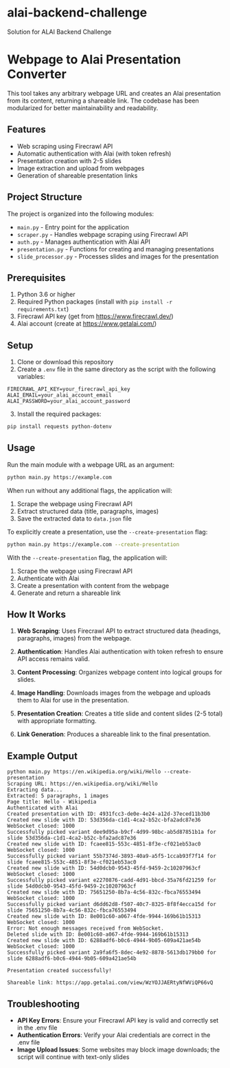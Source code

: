 # alai-backend-challenge
Solution for ALAI Backend Challenge

# Webpage to Alai Presentation Converter

This tool takes any arbitrary webpage URL and creates an Alai presentation from its content, returning a shareable link. The codebase has been modularized for better maintainability and readability.

## Features

-   Web scraping using Firecrawl API
-   Automatic authentication with Alai (with token refresh)
-   Presentation creation with 2-5 slides
-   Image extraction and upload from webpages
-   Generation of shareable presentation links

## Project Structure

The project is organized into the following modules:

-   `main.py` - Entry point for the application
-   `scraper.py` - Handles webpage scraping using Firecrawl API
-   `auth.py` - Manages authentication with Alai API
-   `presentation.py` - Functions for creating and managing presentations
-   `slide_processor.py` - Processes slides and images for the presentation

## Prerequisites

1. Python 3.6 or higher
2. Required Python packages (install with `pip install -r requirements.txt`)
3. Firecrawl API key (get from https://www.firecrawl.dev/)
4. Alai account (create at https://www.getalai.com/)

## Setup

1. Clone or download this repository
2. Create a `.env` file in the same directory as the script with the following variables:

```
FIRECRAWL_API_KEY=your_firecrawl_api_key
ALAI_EMAIL=your_alai_account_email
ALAI_PASSWORD=your_alai_account_password
```

3. Install the required packages:

```bash
pip install requests python-dotenv
```

## Usage

Run the main module with a webpage URL as an argument:

```bash
python main.py https://example.com
```

When run without any additional flags, the application will:

1. Scrape the webpage using Firecrawl API
2. Extract structured data (title, paragraphs, images)
3. Save the extracted data to `data.json` file

To explicitly create a presentation, use the `--create-presentation` flag:

```bash
python main.py https://example.com --create-presentation
```

With the `--create-presentation` flag, the application will:

1. Scrape the webpage using Firecrawl API
2. Authenticate with Alai
3. Create a presentation with content from the webpage
4. Generate and return a shareable link

## How It Works

1. **Web Scraping**: Uses Firecrawl API to extract structured data (headings, paragraphs, images) from the webpage.

2. **Authentication**: Handles Alai authentication with token refresh to ensure API access remains valid.

3. **Content Processing**: Organizes webpage content into logical groups for slides.

4. **Image Handling**: Downloads images from the webpage and uploads them to Alai for use in the presentation.

5. **Presentation Creation**: Creates a title slide and content slides (2-5 total) with appropriate formatting.

6. **Link Generation**: Produces a shareable link to the final presentation.

## Example Output

```
python main.py https://en.wikipedia.org/wiki/Hello --create-presentation
Scraping URL: https://en.wikipedia.org/wiki/Hello
Extracting data...
Extracted: 5 paragraphs, 1 images
Page title: Hello - Wikipedia
Authenticated with Alai
Created presentation with ID: 4931fcc3-de0e-4e24-a12d-37eced11b3b0
Created new slide with ID: 53d356da-c1d1-4ca2-b52c-bfa2adc87e36
WebSocket closed: 1000
Successfully picked variant dee9d95a-b9cf-4d99-98bc-ab5d87851b1a for slide 53d356da-c1d1-4ca2-b52c-bfa2adc87e36
Created new slide with ID: fcaee815-553c-4851-8f3e-cf021eb53ac0
WebSocket closed: 1000
Successfully picked variant 55b7374d-3893-40a9-a5f5-1ccab93f7f14 for slide fcaee815-553c-4851-8f3e-cf021eb53ac0
Created new slide with ID: 54d0dcb0-9543-45fd-9459-2c10207963cf
WebSocket closed: 1000
Successfully picked variant e2270876-cadd-4d91-bbcd-35a76fd21259 for slide 54d0dcb0-9543-45fd-9459-2c10207963cf
Created new slide with ID: 75651250-8b7a-4c56-832c-fbca76553494
WebSocket closed: 1000
Successfully picked variant d6dd62d8-f507-40c7-8325-8f8f4ecca15d for slide 75651250-8b7a-4c56-832c-fbca76553494
Created new slide with ID: 8e001c60-a067-4fde-9944-169b61b15313
WebSocket closed: 1000
Error: Not enough messages received from WebSocket.
Deleted slide with ID: 8e001c60-a067-4fde-9944-169b61b15313
Created new slide with ID: 6288adf6-b0c6-4944-9b05-609a421ae54b
WebSocket closed: 1000
Successfully picked variant 2a9fa6f5-8dec-4e92-8878-5613db179bb0 for slide 6288adf6-b0c6-4944-9b05-609a421ae54b

Presentation created successfully!

Shareable link: https://app.getalai.com/view/WzYOJJAERtyNfWViQP66vQ
```

## Troubleshooting

-   **API Key Errors**: Ensure your Firecrawl API key is valid and correctly set in the .env file
-   **Authentication Errors**: Verify your Alai credentials are correct in the .env file
-   **Image Upload Issues**: Some websites may block image downloads; the script will continue with text-only slides
